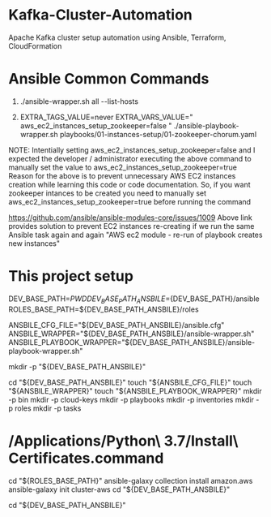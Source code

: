 # Kafka-Cluster-Automation
Apache Kafka cluster setup automation using Ansible, Terraform, CloudFormation


# Ansible Common Commands

1. ./ansible-wrapper.sh all --list-hosts

2. EXTRA_TAGS_VALUE=never EXTRA_VARS_VALUE=" aws_ec2_instances_setup_zookeeper=false " ./ansible-playbook-wrapper.sh playbooks/01-instances-setup/01-zookeeper-chorum.yaml 

NOTE: Intentially setting aws_ec2_instances_setup_zookeeper=false and I expected the developer / administrator executing the above command to manually set the value to aws_ec2_instances_setup_zookeeper=true
Reason for the above is to prevent unnecessary AWS EC2 instances creation while learning this code or code documentation.
So, if you want zookeeper intances to be created you need to manually set aws_ec2_instances_setup_zookeeper=true before running the command

https://github.com/ansible/ansible-modules-core/issues/1009
Above link  provides solution to prevent EC2 instances re-creating if we run the same Ansible task again and again "AWS ec2 module - re-run of playbook creates new instances"


# This project setup
DEV_BASE_PATH=${PWD}
DEV_BASE_PATH_ANSBILE=${DEV_BASE_PATH}/ansible
ROLES_BASE_PATH=${DEV_BASE_PATH_ANSBILE}/roles

ANSBILE_CFG_FILE="${DEV_BASE_PATH_ANSBILE}/ansible.cfg"
ANSBILE_WRAPPER="${DEV_BASE_PATH_ANSBILE}/ansible-wrapper.sh"
ANSBILE_PLAYBOOK_WRAPPER="${DEV_BASE_PATH_ANSBILE}/ansible-playbook-wrapper.sh"

mkdir -p "${DEV_BASE_PATH_ANSBILE}"

cd "${DEV_BASE_PATH_ANSBILE}"
touch "${ANSBILE_CFG_FILE}"
touch "${ANSBILE_WRAPPER}"
touch "${ANSBILE_PLAYBOOK_WRAPPER}"
mkdir -p bin
mkdir -p cloud-keys
mkdir -p playbooks
mkdir -p inventories
mkdir -p roles
mkdir -p tasks

# /Applications/Python\ 3.7/Install\ Certificates.command
cd "${ROLES_BASE_PATH}"
ansible-galaxy collection install amazon.aws
ansible-galaxy init cluster-aws
cd "${DEV_BASE_PATH_ANSBILE}"

cd "${DEV_BASE_PATH_ANSBILE}"


